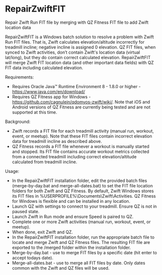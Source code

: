 # RepairZwiftFIT
Repair Zwift Run FIT file by merging with QZ Fitness FIT file to add Zwift location data

RepairZwiftFIT is a Windows batch solution to resolve a problem with Zwift Run FIT files. That is, Zwift calculates elevation/altitude incorrectly for treadmill incline; negative incline is assigned 0 elevation. QZ FIT files, when synced to Zwift activities, don’t contain Zwift's location data (virtual lat/long), but they do contain correct calculated elevation. RepairZwiftFIT will merge Zwift FIT location data (and other important data fields) with QZ FIT data including calculated elevation.

Requirements:
- Requires Oracle Java™ Runtime Environment 8 - 1.8.0 or higher - https://www.java.com/en/download/
- Requires QZ Fitness app for Windows - https://github.com/cagnulein/qdomyos-zwift/wiki/. Note that iOS and Android versions of QZ Fitness are currently being tested and are not supported at this time.

Background:
- Zwift records a FIT file for each treadmill activity (manual run, workout, event, or meetup). Note that these FIT files contain incorrect elevation data for treadmill incline as described above.
- QZ Fitness records a FIT file whenever a workout is manually started and stopped. Its FIT file contains accurate workout metrics collected from a connected treadmill including correct elevation/altitude calculated from treadmill incline.

Usage:
- In the RepairZwiftFIT installation folder, edit the provided batch files (merge-by-day.bat and merge-all-dates.bat) to set the FIT file location folders for both Zwift and QZ Fitness. By default, Zwift Windows stores its FIT files in %USERPROFILE%\Documents\Zwift\Activities. QZ Fitness for Windows is flexible and can be installed in any location.
- Launch QZ with settings to connect to your treadmill. Ensure QZ is not in paused state.
- Launch Zwift in Run mode and ensure Speed is paired to QZ.
- Complete one or more Zwift activities (manual run, workout, event, or meetup).
- When done, exit Zwift and QZ.
- In the RepairZwiftFIT installation folder, run the appropriate batch file to locate and merge Zwift and QZ Fitness files. The resulting FIT file are exported to the /merged folder within the installation folder.
- Merge-by-day.bat - use to merge FIT files by a specific date (hit enter to accept todays date).
- Merge-all-dates.bat - use to merge all FIT files by date. Only dates common with the Zwift and QZ files will be used.
